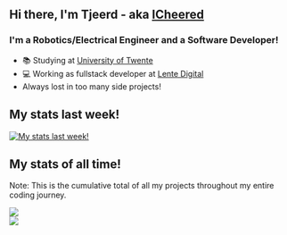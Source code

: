 ## Hi there, I'm Tjeerd - aka [ICheered](https://icheered.nl/)

### I'm a Robotics/Electrical Engineer and a Software Developer!

- 📚 Studying at [University of Twente](https://www.utwente.nl/en/)
- 💻 Working as fullstack developer at [Lente Digital](https://lentedigital.nl/)
- Always lost in too many side projects!

## My stats last week!

[![My stats last week!](https://github-readme-stats.vercel.app/api/wakatime?username=@icheered&theme=dark&langs_count=5)](https://github.com/icheered)

## My stats of all time!

Note: This is the cumulative total of all my projects throughout my entire coding journey.

<a href="https://github.com/icheered">
<img align="center" src="https://github-readme-stats-nine-delta-35.vercel.app/api/top-langs/?username=icheered&theme=dark&langs_count=10&hide=perl,scss,java,objective-c,jupyter notebook&layout=compact&size_weight=1&count_weight=0" />
</a>

<br/>

<a href="https://github.com/icheered">
  <img align="center" src="https://github-readme-stats-nine-delta-35.vercel.app/api?username=icheered&theme=dark&show_icons=true&hide=stars&include_all_commits=true&count_private=true" />
</a>

<!--
**icheered/icheered** is a ✨ _special_ ✨ repository because its `README.md` (this file) appears on your GitHub profile.

Here are some ideas to get you started:

- 🔭 I’m currently working on ...
- 🌱 I’m currently learning ...
- 👯 I’m looking to collaborate on ...
- 🤔 I’m looking for help with ...
- 💬 Ask me about ...
- 📫 How to reach me: ...
- 😄 Pronouns: ...
- ⚡ Fun fact: ...
-->

